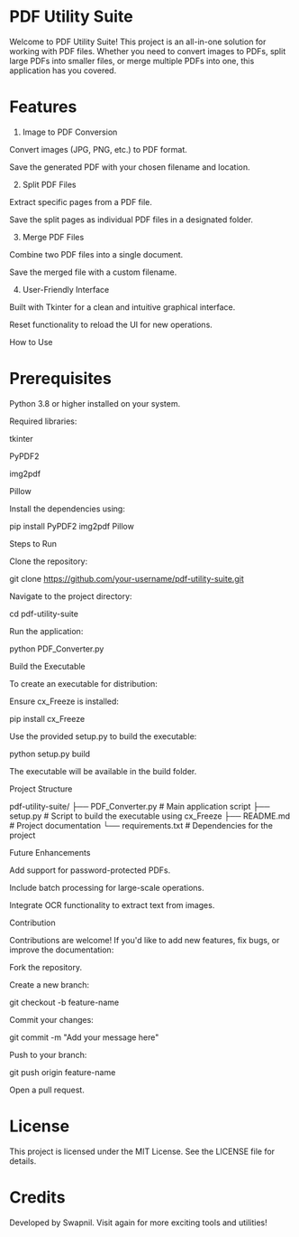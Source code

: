 # PDF Utility Suite

Welcome to PDF Utility Suite! This project is an all-in-one solution for working with PDF files. Whether you need to convert images to PDFs, split large PDFs into smaller files, or merge multiple PDFs into one, this application has you covered.

# Features

1. Image to PDF Conversion

Convert images (JPG, PNG, etc.) to PDF format.

Save the generated PDF with your chosen filename and location.

2. Split PDF Files

Extract specific pages from a PDF file.

Save the split pages as individual PDF files in a designated folder.

3. Merge PDF Files

Combine two PDF files into a single document.

Save the merged file with a custom filename.

4. User-Friendly Interface

Built with Tkinter for a clean and intuitive graphical interface.

Reset functionality to reload the UI for new operations.

How to Use

# Prerequisites

Python 3.8 or higher installed on your system.

Required libraries:

tkinter

PyPDF2

img2pdf

Pillow

Install the dependencies using:

pip install PyPDF2 img2pdf Pillow

Steps to Run

Clone the repository:

git clone https://github.com/your-username/pdf-utility-suite.git

Navigate to the project directory:

cd pdf-utility-suite

Run the application:

python PDF_Converter.py

Build the Executable

To create an executable for distribution:

Ensure cx_Freeze is installed:

pip install cx_Freeze

Use the provided setup.py to build the executable:

python setup.py build

The executable will be available in the build folder.

Project Structure

pdf-utility-suite/
├── PDF_Converter.py    # Main application script
├── setup.py            # Script to build the executable using cx_Freeze
├── README.md           # Project documentation
└── requirements.txt    # Dependencies for the project

Future Enhancements

Add support for password-protected PDFs.

Include batch processing for large-scale operations.

Integrate OCR functionality to extract text from images.

Contribution

Contributions are welcome! If you'd like to add new features, fix bugs, or improve the documentation:

Fork the repository.

Create a new branch:

git checkout -b feature-name

Commit your changes:

git commit -m "Add your message here"

Push to your branch:

git push origin feature-name

Open a pull request.

# License

This project is licensed under the MIT License. See the LICENSE file for details.

# Credits

Developed by Swapnil. Visit again for more exciting tools and utilities!


 
